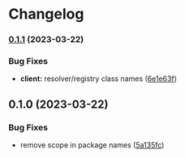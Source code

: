 # Changelog

### [0.1.1](https://www.github.com/2060-io/aries-javascript-indy-vdr-proxy/compare/aries-framework-indy-vdr-proxy-client-v0.1.0...aries-framework-indy-vdr-proxy-client-v0.1.1) (2023-03-22)


### Bug Fixes

* **client:** resolver/registry class names ([6e1e63f](https://www.github.com/2060-io/aries-javascript-indy-vdr-proxy/commit/6e1e63f9a634f81ebf844c58125c1ed6120fcbba))

## 0.1.0 (2023-03-22)


### Bug Fixes

* remove scope in package names ([5a135fc](https://www.github.com/2060-io/aries-javascript-indy-vdr-proxy/commit/5a135fcdff4c129d1bfdf03e99461809d123352b))
